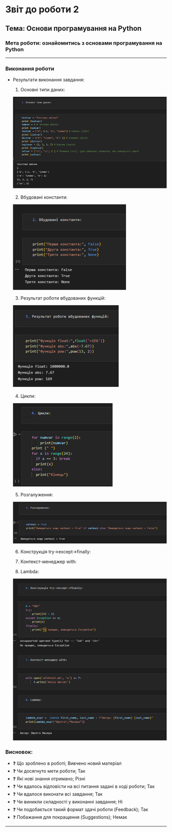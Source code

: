 # Звіт до роботи 2
## Тема: Основи програмування на Python
### Мета роботи: ознайомитись з основами програмування на Python
---
### Виконання роботи
- Результати виконання завдання:
    1. Основні типи даних:

    ![alt text]( https://github.com/11MaDmAn18/SUBD/blob/main/lab2/srclab2/src1_2.png "Результат виконання завдання")
    
    2. Вбудовані константи:

    ![alt text]( https://github.com/11MaDmAn18/SUBD/blob/main/lab2/srclab2/src2_2.png "Результат виконання завдання")
    
    3. Результат роботи вбудованих функцій:

    ![alt text]( https://github.com/11MaDmAn18/SUBD/blob/main/lab2/srclab2/src3_2.png "Результат виконання завдання")
    
    4. Цикли:

    ![alt text]( https://github.com/11MaDmAn18/SUBD/blob/main/lab2/srclab2/src4_2.png "Результат виконання завдання")
    
    5. Розгалуження:

    ![alt text]( https://github.com/11MaDmAn18/SUBD/blob/main/lab2/srclab2/src5_2.png "Результат виконання завдання")
    
    6. Конструкція try->except->finally:

    
    7. Контекст-менеджер with:

    
    8. Lambda:

    ![alt text](https://github.com/11MaDmAn18/SUBD/blob/main/lab2/srclab2/src678_2.png "Результат виконання завдання")

### Висновок: 
- :question: Що зроблено в роботі;
Вивчено новий матеріал
- :question: Чи досягнуто мети роботи;
Так
- :question: Які нові знання отримано;
Різні
- :question: Чи вдалось відповісти на всі питання задані в ході роботи;
Так
- :question: Чи вдалося виконати всі завдання;
Так
- :question: Чи виникли складності у виконанні завдання;
Ні
- :question: Чи подобається такий формат здачі роботи (Feedback);
Так
- :question: Побажання для покращення (Suggestions);
Немає
---